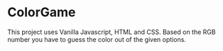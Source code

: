 # ColorGame
This project uses Vanilla Javascript, HTML and CSS. Based on the RGB number you have to guess the color out of the given options.

